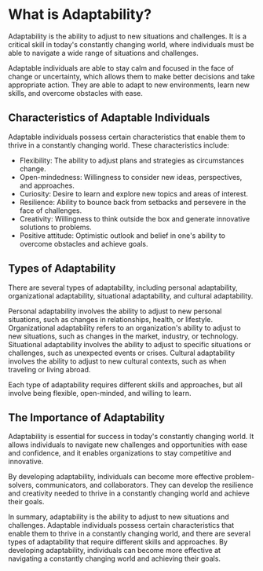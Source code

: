 What is Adaptability?
============================================================

Adaptability is the ability to adjust to new situations and challenges. It is a critical skill in today's constantly changing world, where individuals must be able to navigate a wide range of situations and challenges.

Adaptable individuals are able to stay calm and focused in the face of change or uncertainty, which allows them to make better decisions and take appropriate action. They are able to adapt to new environments, learn new skills, and overcome obstacles with ease.

Characteristics of Adaptable Individuals
----------------------------------------

Adaptable individuals possess certain characteristics that enable them to thrive in a constantly changing world. These characteristics include:

* Flexibility: The ability to adjust plans and strategies as circumstances change.
* Open-mindedness: Willingness to consider new ideas, perspectives, and approaches.
* Curiosity: Desire to learn and explore new topics and areas of interest.
* Resilience: Ability to bounce back from setbacks and persevere in the face of challenges.
* Creativity: Willingness to think outside the box and generate innovative solutions to problems.
* Positive attitude: Optimistic outlook and belief in one's ability to overcome obstacles and achieve goals.

Types of Adaptability
---------------------

There are several types of adaptability, including personal adaptability, organizational adaptability, situational adaptability, and cultural adaptability.

Personal adaptability involves the ability to adjust to new personal situations, such as changes in relationships, health, or lifestyle. Organizational adaptability refers to an organization's ability to adjust to new situations, such as changes in the market, industry, or technology. Situational adaptability involves the ability to adjust to specific situations or challenges, such as unexpected events or crises. Cultural adaptability involves the ability to adjust to new cultural contexts, such as when traveling or living abroad.

Each type of adaptability requires different skills and approaches, but all involve being flexible, open-minded, and willing to learn.

The Importance of Adaptability
------------------------------

Adaptability is essential for success in today's constantly changing world. It allows individuals to navigate new challenges and opportunities with ease and confidence, and it enables organizations to stay competitive and innovative.

By developing adaptability, individuals can become more effective problem-solvers, communicators, and collaborators. They can develop the resilience and creativity needed to thrive in a constantly changing world and achieve their goals.

In summary, adaptability is the ability to adjust to new situations and challenges. Adaptable individuals possess certain characteristics that enable them to thrive in a constantly changing world, and there are several types of adaptability that require different skills and approaches. By developing adaptability, individuals can become more effective at navigating a constantly changing world and achieving their goals.
